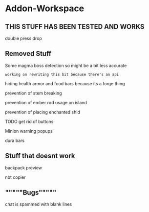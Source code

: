 # Addon-Workspace

## THIS STUFF HAS BEEN TESTED AND WORKS
double press drop

## Removed Stuff

Some magma boss detection so might be a bit less accurate

	working on rewriting this bit because there's an api

hiding health armor and food bars because its a forge thing

prevention of stem breaking

prevention of ember rod usage on island

prevention of placing enchanted shid

TODO get rid of buttons

Minion warning popups

dura bars




## Stuff that doesnt work

backpack preview

nbt copier



## """""Bugs"""""

chat is spammed with blank lines
